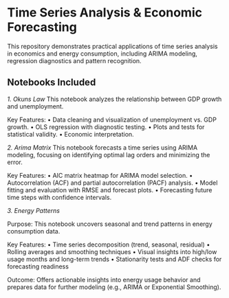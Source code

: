 # Time Series Analysis & Economic Forecasting

This repository demonstrates practical applications of time series analysis in economics and energy consumption, including ARIMA modeling, regression diagnostics and pattern recognition.

## Notebooks Included

*1. Okuns Law*
This notebook analyzes the relationship between GDP growth and unemployment.

Key Features:
	•	Data cleaning and visualization of unemployment vs. GDP growth.
	•	OLS regression with diagnostic testing.
	•	Plots and tests for statistical validity.
        •	Economic interpretation.

*2. Arima Matrix*
This notebook forecasts a time series using ARIMA modeling, focusing on identifying optimal lag orders and minimizing the error.

Key Features:
	•	AIC matrix heatmap for ARIMA model selection.
	•	Autocorrelation (ACF) and partial autocorrelation (PACF) analysis.
	•	Model fitting and evaluation with RMSE and forecast plots.
	•	Forecasting future time steps with confidence intervals.


*3. Energy Patterns*

Purpose:
This notebook uncovers seasonal and trend patterns in energy consumption data.

Key Features:
	•	Time series decomposition (trend, seasonal, residual)
	•	Rolling averages and smoothing techniques
	•	Visual insights into high/low usage months and long-term trends
	•	Stationarity tests and ADF checks for forecasting readiness

Outcome:
Offers actionable insights into energy usage behavior and prepares data for further modeling (e.g., ARIMA or Exponential Smoothing).
